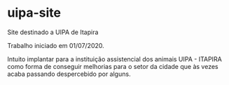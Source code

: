 # uipa-site
Site destinado a UIPA de Itapira

Trabalho iniciado em 01/07/2020.

Intuito implantar para a instituição assistencial dos animais UIPA - ITAPIRA como forma de conseguir melhorias para o setor da cidade 
que às vezes acaba passando despercebido por alguns.

